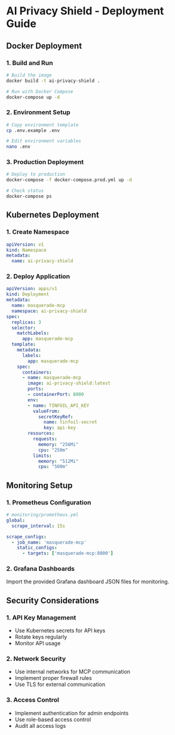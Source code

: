# AI Privacy Shield - Deployment Guide

## Docker Deployment

### 1. Build and Run
```bash
# Build the image
docker build -t ai-privacy-shield .

# Run with Docker Compose
docker-compose up -d
```

### 2. Environment Setup
```bash
# Copy environment template
cp .env.example .env

# Edit environment variables
nano .env
```

### 3. Production Deployment
```bash
# Deploy to production
docker-compose -f docker-compose.prod.yml up -d

# Check status
docker-compose ps
```

## Kubernetes Deployment

### 1. Create Namespace
```yaml
apiVersion: v1
kind: Namespace
metadata:
  name: ai-privacy-shield
```

### 2. Deploy Application
```yaml
apiVersion: apps/v1
kind: Deployment
metadata:
  name: masquerade-mcp
  namespace: ai-privacy-shield
spec:
  replicas: 3
  selector:
    matchLabels:
      app: masquerade-mcp
  template:
    metadata:
      labels:
        app: masquerade-mcp
    spec:
      containers:
      - name: masquerade-mcp
        image: ai-privacy-shield:latest
        ports:
        - containerPort: 8000
        env:
        - name: TINFOIL_API_KEY
          valueFrom:
            secretKeyRef:
              name: tinfoil-secret
              key: api-key
        resources:
          requests:
            memory: "256Mi"
            cpu: "250m"
          limits:
            memory: "512Mi"
            cpu: "500m"
```

## Monitoring Setup

### 1. Prometheus Configuration
```yaml
# monitoring/prometheus.yml
global:
  scrape_interval: 15s

scrape_configs:
  - job_name: 'masquerade-mcp'
    static_configs:
      - targets: ['masquerade-mcp:8000']
```

### 2. Grafana Dashboards
Import the provided Grafana dashboard JSON files for monitoring.

## Security Considerations

### 1. API Key Management
- Use Kubernetes secrets for API keys
- Rotate keys regularly
- Monitor API usage

### 2. Network Security
- Use internal networks for MCP communication
- Implement proper firewall rules
- Use TLS for external communication

### 3. Access Control
- Implement authentication for admin endpoints
- Use role-based access control
- Audit all access logs
